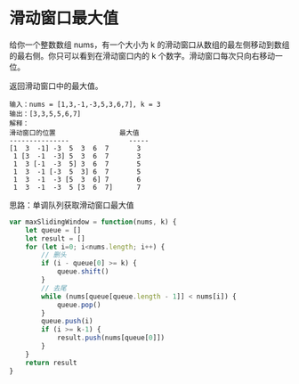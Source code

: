 # 滑动窗口最大值
给你一个整数数组 nums，有一个大小为 k 的滑动窗口从数组的最左侧移动到数组的最右侧。你只可以看到在滑动窗口内的 k 个数字。滑动窗口每次只向右移动一位。

返回滑动窗口中的最大值。

```
输入：nums = [1,3,-1,-3,5,3,6,7], k = 3
输出：[3,3,5,5,6,7]
解释：
滑动窗口的位置                最大值
---------------               -----
[1  3  -1] -3  5  3  6  7       3
 1 [3  -1  -3] 5  3  6  7       3
 1  3 [-1  -3  5] 3  6  7       5
 1  3  -1 [-3  5  3] 6  7       5
 1  3  -1  -3 [5  3  6] 7       6
 1  3  -1  -3  5 [3  6  7]      7
```

思路：单调队列获取滑动窗口最大值

```javascript
var maxSlidingWindow = function(nums, k) {
    let queue = []
    let result = []
    for (let i=0; i<nums.length; i++) {
        // 删头
        if (i - queue[0] >= k) {
            queue.shift()
        }
        // 去尾
        while (nums[queue[queue.length - 1]] < nums[i]) {
            queue.pop()
        } 
        queue.push(i)
        if (i >= k-1) {
            result.push(nums[queue[0]])
        }
    }
    return result
}
```




